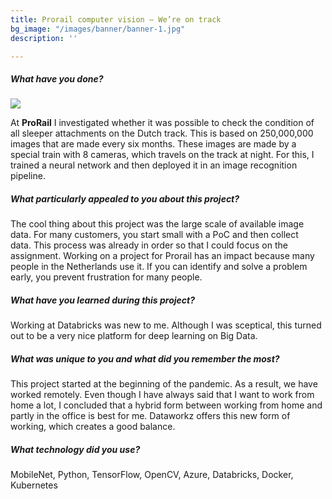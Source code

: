 ```yaml
---
title: Prorail computer vision – We’re on track
bg_image: "/images/banner/banner-1.jpg"
description: ''

---
```

##### What have you done?

![](/images/7f09bd7d-3723-4431-927d-2bd97b6f5642.png)

At **ProRail** I investigated whether it was possible to check the condition of all sleeper attachments on the Dutch track. This is based on 250,000,000 images that are made every six months. These images are made by a special train with 8 cameras, which travels on the track at night. For this, I trained a neural network and then deployed it in an image recognition pipeline.

##### What particularly appealed to you about this project?

The cool thing about this project was the large scale of available image data. For many customers, you start small with a PoC and then collect data. This process was already in order so that I could focus on the assignment. Working on a project for Prorail has an impact because many people in the Netherlands use it. If you can identify and solve a problem early, you prevent frustration for many people.

##### What have you learned during this project?

Working at Databricks was new to me. Although I was sceptical, this turned out to be a very nice platform for deep learning on Big Data.

##### What was unique to you and what did you remember the most?

This project started at the beginning of the pandemic. As a result, we have worked remotely. Even though I have always said that I want to work from home a lot, I concluded that a hybrid form between working from home and partly in the office is best for me. Dataworkz offers this new form of working, which creates a good balance.

##### What technology did you use?

MobileNet, Python, TensorFlow, OpenCV, Azure, Databricks, Docker, Kubernetes